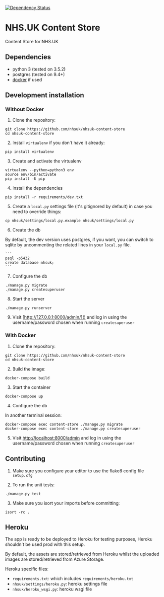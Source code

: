 [![Dependency Status](https://gemnasium.com/badges/github.com/nhsuk/nhsuk-content-store.svg)](https://gemnasium.com/github.com/nhsuk/nhsuk-content-store)

# NHS.UK Content Store

Content Store for NHS.UK

## Dependencies

* python 3 (tested on 3.5.2)
* postgres (tested on 9.4+)
* [docker](https://www.docker.com) if used

## Development installation

### Without Docker

1. Clone the repository:

  ```
  git clone https://github.com/nhsuk/nhsuk-content-store
  cd nhsuk-content-store
  ```

2. Install `virtualenv` if you don't have it already:

  ```
  pip install virtualenv
  ```

3. Create and activate the virtualenv

  ```
  virtualenv --python=python3 env
  source env/bin/activate
  pip install -U pip
  ```

4. Install the dependencies

  ```
  pip install -r requirements/dev.txt
  ```

5. Create a `local.py` settings file (it's gitignored by default) in case you need to override things:

  ```
  cp nhsuk/settings/local.py.example nhsuk/settings/local.py
  ```

6. Create the db

  By default, the dev version uses postgres, if you want, you can switch to sqlite by uncommenting the
  related lines in your `local.py` file.

    ```
    psql -p5432
    create database nhsuk;
    ```

7. Configure the db

  ```
  ./manage.py migrate
  ./manage.py createsuperuser
  ```

8. Start the server

  ```
  ./manage.py runserver
  ```

9. Visit [http://127.0.0.1:8000/admin/]() and log in using the username/password chosen when running `createsuperuser`

### With Docker

1. Clone the repository:

  ```
  git clone https://github.com/nhsuk/nhsuk-content-store
  cd nhsuk-content-store
  ```

2. Build the image:

  ```
  docker-compose build
  ```
3. Start the container

  ```
  docker-compose up
  ```

4. Configure the db

  In another terminal session:

  ```
  docker-compose exec content-store ./manage.py migrate
  docker-compose exec content-store ./manage.py createsuperuser
  ```

5. Visit [http://localhost:8000/admin]() and log in using the username/password chosen when running `createsuperuser`


## Contributing

1. Make sure you configure your editor to use the flake8 config file `setup.cfg`

2. To run the unit tests:

  ```
  ./manage.py test
  ```

3. Make sure you isort your imports before committing:

  ```
  isort -rc .
  ```


## Heroku

The app is ready to be deployed to Heroku for testing purposes, Heroku shouldn't be used prod with this setup.

By default, the assets are stored/retrieved from Heroku whilst the uploaded images are stored/retrieved from Azure Storage.

Heroku specific files:

* `requirements.txt`: which includes `requirements/heroku.txt`
* `nhsuk/settings/heroku.py`: heroku settings file
* `nhsuk/heroku_wsgi.py`: heroku wsgi file
